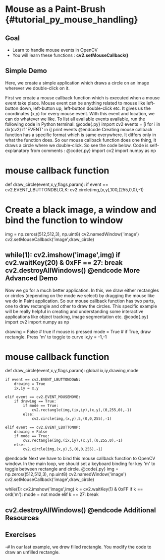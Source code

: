 Mouse as a Paint-Brush {#tutorial_py_mouse_handling}
======================

Goal
----

-   Learn to handle mouse events in OpenCV
-   You will learn these functions : **cv2.setMouseCallback()**

Simple Demo
-----------

Here, we create a simple application which draws a circle on an image wherever we double-click on
it.

First we create a mouse callback function which is executed when a mouse event take place. Mouse
event can be anything related to mouse like left-button down, left-button up, left-button
double-click etc. It gives us the coordinates (x,y) for every mouse event. With this event and
location, we can do whatever we like. To list all available events available, run the following code
in Python terminal:
@code{.py}
import cv2
events = [i for i in dir(cv2) if 'EVENT' in i]
print events
@endcode
Creating mouse callback function has a specific format which is same everywhere. It differs only in
what the function does. So our mouse callback function does one thing, it draws a circle where we
double-click. So see the code below. Code is self-explanatory from comments :
@code{.py}
import cv2
import numpy as np

# mouse callback function
def draw_circle(event,x,y,flags,param):
    if event == cv2.EVENT_LBUTTONDBLCLK:
        cv2.circle(img,(x,y),100,(255,0,0),-1)

# Create a black image, a window and bind the function to window
img = np.zeros((512,512,3), np.uint8)
cv2.namedWindow('image')
cv2.setMouseCallback('image',draw_circle)

while(1):
    cv2.imshow('image',img)
    if cv2.waitKey(20) & 0xFF == 27:
        break
cv2.destroyAllWindows()
@endcode
More Advanced Demo
------------------

Now we go for a much better application. In this, we draw either rectangles or circles (depending on
the mode we select) by dragging the mouse like we do in Paint application. So our mouse callback
function has two parts, one to draw rectangle and other to draw the circles. This specific example
will be really helpful in creating and understanding some interactive applications like object
tracking, image segmentation etc.
@code{.py}
import cv2
import numpy as np

drawing = False # true if mouse is pressed
mode = True # if True, draw rectangle. Press 'm' to toggle to curve
ix,iy = -1,-1

# mouse callback function
def draw_circle(event,x,y,flags,param):
    global ix,iy,drawing,mode

    if event == cv2.EVENT_LBUTTONDOWN:
        drawing = True
        ix,iy = x,y

    elif event == cv2.EVENT_MOUSEMOVE:
        if drawing == True:
            if mode == True:
                cv2.rectangle(img,(ix,iy),(x,y),(0,255,0),-1)
            else:
                cv2.circle(img,(x,y),5,(0,0,255),-1)

    elif event == cv2.EVENT_LBUTTONUP:
        drawing = False
        if mode == True:
            cv2.rectangle(img,(ix,iy),(x,y),(0,255,0),-1)
        else:
            cv2.circle(img,(x,y),5,(0,0,255),-1)
@endcode
Next we have to bind this mouse callback function to OpenCV window. In the main loop, we should set
a keyboard binding for key 'm' to toggle between rectangle and circle.
@code{.py}
img = np.zeros((512,512,3), np.uint8)
cv2.namedWindow('image')
cv2.setMouseCallback('image',draw_circle)

while(1):
    cv2.imshow('image',img)
    k = cv2.waitKey(1) & 0xFF
    if k == ord('m'):
        mode = not mode
    elif k == 27:
        break

cv2.destroyAllWindows()
@endcode
Additional Resources
--------------------

Exercises
---------

-#  In our last example, we drew filled rectangle. You modify the code to draw an unfilled
    rectangle.


